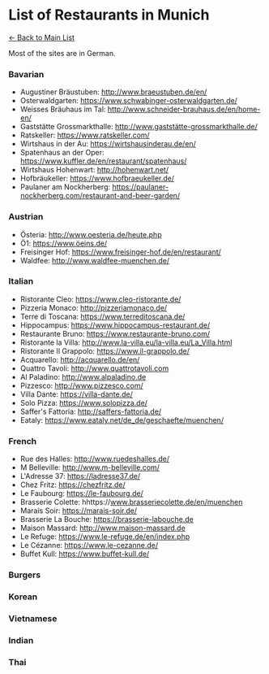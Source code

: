 # List of Restaurants in Munich
[<- Back to Main List](./README.md)

Most of the sites are in German.

### Bavarian

* Augustiner Bräustuben: http://www.braeustuben.de/en/
* Osterwaldgarten: https://www.schwabinger-osterwaldgarten.de/ 
* Weisses Bräuhaus im Tal: http://www.schneider-brauhaus.de/en/home-en/
* Gaststätte Grossmarkthalle: http://www.gaststätte-grossmarkthalle.de/ 
* Ratskeller: https://www.ratskeller.com/
* Wirtshaus in der Au: https://wirtshausinderau.de/en/
* Spatenhaus an der Oper: https://www.kuffler.de/en/restaurant/spatenhaus/
* Wirtshaus Hohenwart: http://hohenwart.net/ 
* Hofbräukeller: https://www.hofbraeukeller.de/ 
* Paulaner am Nockherberg: https://paulaner-nockherberg.com/restaurant-and-beer-garden/

### Austrian

* Österia: http://www.oesteria.de/heute.php 
* Ö1: https://www.öeins.de/ 
* Freisinger Hof: https://www.freisinger-hof.de/en/restaurant/
* Waldfee: http://www.waldfee-muenchen.de/ 


### Italian

* Ristorante Cleo: https://www.cleo-ristorante.de/ 
* Pizzeria Monaco: http://pizzeriamonaco.de/ 
* Terre di Toscana: https://www.terreditoscana.de/ 
* Hippocampus: https://www.hippocampus-restaurant.de/
* Restaurante Bruno: https://www.restaurante-bruno.com/ 
* Ristorante la Villa: http://www.la-villa.eu/la-villa.eu/La_Villa.html 
* Ristorante Il Grappolo: https://www.il-grappolo.de/ 
* Acquarello: http://acquarello.de/en/
* Quattro Tavoli: http://www.quattrotavoli.com 
* Al Paladino: http://www.alpaladino.de 
* Pizzesco: http://www.pizzesco.com/ 
* Villa Dante: https://villa-dante.de/ 
* Solo Pizza: https://www.solopizza.de/ 
* Saffer's Fattoria: http://saffers-fattoria.de/ 
* Eataly: https://www.eataly.net/de_de/geschaefte/muenchen/ 

### French

* Rue des Halles: http://www.ruedeshalles.de/ 
* M Belleville: http://www.m-belleville.com/ 
* L'Adresse 37: https://ladresse37.de/
* Chez Fritz: https://chezfritz.de/ 
* Le Faubourg: https://le-faubourg.de/ 
* Brasserie Colette: hhttps://www.brasseriecolette.de/en/muenchen
* Marais Soir: https://marais-soir.de/ 
* Brasserie La Bouche: https://brasserie-labouche.de 
* Maison Massard: http://www.maison-massard.de
* Le Refuge: https://www.le-refuge.de/en/index.php
* Le Cézanne: https://www.le-cezanne.de/ 
* Buffet Kull: https://www.buffet-kull.de/ 

### Burgers

### Korean

### Vietnamese

### Indian

### Thai

